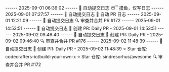 ------ 2025-09-01 06:36:02 ------
🌱 自动提交日志
😴 摸鱼，仅写日志
------ 2025-09-01 07:27:57 ------
🌱 自动提交日志
🌿 自动 PR 日志
------ 2025-09-01 12:21:09 ------
🌱 自动提交日志
🔍 审查并合并 PR #172
------ 2025-09-01 14:53:51 ------
🌱 自动提交日志
🌿 创建 PR: Daily PR - 2025-09-01 14:53:51
------ 2025-09-02 09:46:40 ------
🌱 自动提交日志
🌿 创建 PR: Daily PR - 2025-09-02 09:46:40
🔍 审查并合并 PR #176
------ 2025-09-02 11:48:39 ------
🌱 自动提交日志
🌿 创建 PR: Daily PR - 2025-09-02 11:48:39
⭐ Star 仓库: codecrafters-io/build-your-own-x
⭐ Star 仓库: sindresorhus/awesome
🔍 审查并合并 PR #172

